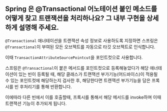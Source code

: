 ## Spring 은 @Transactional 어노테이션 붙인 메소드를 어떻게 찾고 트랜잭션을 처리하나요? 그 내부 구현을 상세하게 설명해 주세요.

`@Transactional` 애너테이션을 트랜잭션 속성 정보로 사용하도록 지정하면 스프링은 `@Transactional`이 부여된 모든 오브젝트를 자동으로 타깃 오브젝트로 인식합니다.

이때 `TransactionAttributeSourcePointcut`을 포인트컷으로 사용합니다.

스프링은 `@Transactional`이 붙은 메서드를 포인트컷으로 등록해놓았다가 해당 애너테이션이 있는 빈이 등록될 때, 해당 클래스가 트랜잭션 부가기능(어드바이스)이 적용될 수 있는 포인트컷에
해당하는지 검사한 후, 해당한다면 트랜잭션 부가기능을 담은 프록시를 빈 후처리기를 통해 반환합니다.

이에따라 다른 빈에서 이를 호출할때, 프록시를 통해서 해당 메서드를 invoke하며 이때 트랜잭션 기능이 추가되게 됩니다.

